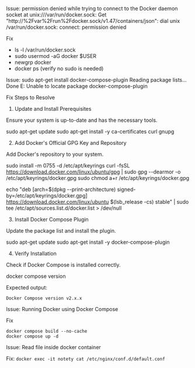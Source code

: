 Issue:
permission denied while trying to connect to the Docker daemon socket at unix:///var/run/docker.sock: Get "http://%2Fvar%2Frun%2Fdocker.sock/v1.47/containers/json": dial unix /var/run/docker.sock: connect: permission denied

Fix

- ls -l /var/run/docker.sock
- sudo usermod -aG docker $USER
- newgrp docker
- docker ps (verify no sudo is needed)

Issue:
sudo apt-get install docker-compose-plugin
Reading package lists... Done
E: Unable to locate package docker-compose-plugin

Fix
Steps to Resolve

1. Update and Install Prerequisites

Ensure your system is up-to-date and has the necessary tools.

sudo apt-get update
sudo apt-get install -y ca-certificates curl gnupg

2. Add Docker's Official GPG Key and Repository

Add Docker's repository to your system.

sudo install -m 0755 -d /etc/apt/keyrings
curl -fsSL https://download.docker.com/linux/ubuntu/gpg | sudo gpg --dearmor -o /etc/apt/keyrings/docker.gpg
sudo chmod a+r /etc/apt/keyrings/docker.gpg

echo "deb [arch=$(dpkg --print-architecture) signed-by=/etc/apt/keyrings/docker.gpg] https://download.docker.com/linux/ubuntu $(lsb_release -cs) stable" | sudo tee /etc/apt/sources.list.d/docker.list > /dev/null

3. Install Docker Compose Plugin

Update the package list and install the plugin.

sudo apt-get update
sudo apt-get install -y docker-compose-plugin

4. Verify Installation

Check if Docker Compose is installed correctly.

docker compose version

Expected output:

`Docker Compose version v2.x.x`

Issue:
Running Docker using Docker Compose

Fix

```
docker compose build --no-cache
docker compose up -d
```

Issue:
Read file inside docker container

Fix:
`docker exec -it notety cat /etc/nginx/conf.d/default.conf`
